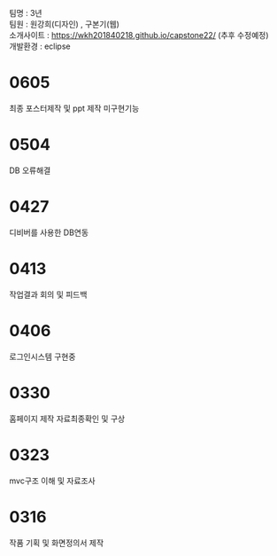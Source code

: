 팀명 : 3년<br />
팀원 : 원강희(디자인) , 구본기(웹) <br />
소개사이트 : https://wkh201840218.github.io/capstone22/ (추후 수정예정) <br />
개발환경 : eclipse

# 0605
최종 포스터제작 및 ppt 제작 미구현기능 
# 0504
DB 오류해결
# 0427
디비버를 사용한 DB연동
# 0413
작업결과 회의 및 피드백
# 0406
로그인시스템 구현중
# 0330
홈페이지 제작 자료최종확인 및 구상
# 0323
mvc구조 이해 및 자료조사 
# 0316
작품 기획 및 화면정의서 제작
